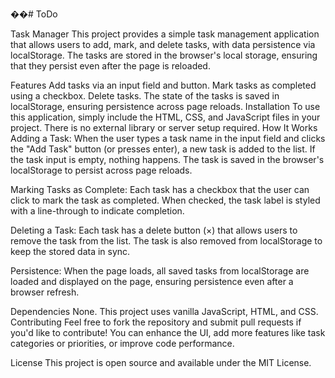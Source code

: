 ��#   T o D o 

Task Manager
This project provides a simple task management application that allows users to add, mark, and delete tasks, with data persistence via localStorage. The tasks are stored in the browser's local storage, ensuring that they persist even after the page is reloaded.

Features
Add tasks via an input field and button.
Mark tasks as completed using a checkbox.
Delete tasks.
The state of the tasks is saved in localStorage, ensuring persistence across page reloads.
Installation
To use this application, simply include the HTML, CSS, and JavaScript files in your project. There is no external library or server setup required.
 How It Works
Adding a Task:
When the user types a task name in the input field and clicks the "Add Task" button (or presses enter), a new task is added to the list. If the task input is empty, nothing happens. The task is saved in the browser's localStorage to persist across page reloads.

Marking Tasks as Complete:
Each task has a checkbox that the user can click to mark the task as completed. When checked, the task label is styled with a line-through to indicate completion.

Deleting a Task:
Each task has a delete button (×) that allows users to remove the task from the list. The task is also removed from localStorage to keep the stored data in sync.

Persistence:
When the page loads, all saved tasks from localStorage are loaded and displayed on the page, ensuring persistence even after a browser refresh.

Dependencies
None. This project uses vanilla JavaScript, HTML, and CSS.
Contributing
Feel free to fork the repository and submit pull requests if you'd like to contribute! You can enhance the UI, add more features like task categories or priorities, or improve code performance.

License
This project is open source and available under the MIT License.




 

